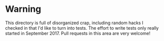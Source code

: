 # Warning

This directory is full of disorganized crap, including random hacks I checked
in that I'd like to turn into tests. The effort to write tests only really
started in September 2017. Pull requests in this area are very welcome!
